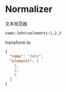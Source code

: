 Normalizer
==========

文本规范器

```text
name:John\nelements:1,2,3
```

transform to

```json
{
  "name": "John",
  "elements": [
    1,
    2,
    3
  ]
}
```